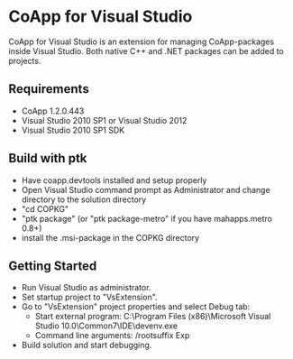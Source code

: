CoApp for Visual Studio
=======================

CoApp for Visual Studio is an extension for managing CoApp-packages inside Visual Studio. Both native C++ and .NET packages can be added to projects.

## Requirements

- CoApp 1.2.0.443
- Visual Studio 2010 SP1 or Visual Studio 2012
- Visual Studio 2010 SP1 SDK

## Build with ptk

- Have coapp.devtools installed and setup properly
- Open Visual Studio command prompt as Administrator and change directory to the solution directory
- "cd COPKG"
- "ptk package" (or "ptk package-metro" if you have mahapps.metro 0.8+)
- install the .msi-package in the COPKG directory

## Getting Started

- Run Visual Studio as administrator.
- Set startup project to "VsExtension".
- Go to "VsExtension" project properties and select Debug tab:
	- Start external program: C:\Program Files (x86)\Microsoft Visual Studio 10.0\Common7\IDE\devenv.exe
	- Command line arguments: /rootsuffix Exp
- Build solution and start debugging.